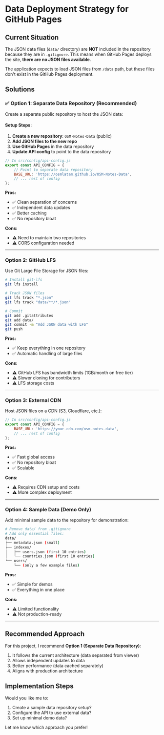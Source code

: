 # Data Deployment Strategy for GitHub Pages

## Current Situation

The JSON data files (`data/` directory) are **NOT** included in the repository because they are in `.gitignore`. This means when GitHub Pages deploys the site, **there are no JSON files available**.

The application expects to load JSON files from `/data` path, but these files don't exist in the GitHub Pages deployment.

## Solutions

### ✅ Option 1: Separate Data Repository (Recommended)

Create a separate public repository to host the JSON data:

#### Setup Steps:

1. **Create a new repository**: `OSM-Notes-Data` (public)
2. **Add JSON files to the new repo**
3. **Use GitHub Pages** in the data repository
4. **Update API config** to point to the data repository

```javascript
// In src/config/api-config.js
export const API_CONFIG = {
    // Point to separate data repository
    BASE_URL: 'https://osmlatam.github.io/OSM-Notes-Data',
    // ... rest of config
};
```

**Pros:**
- ✅ Clean separation of concerns
- ✅ Independent data updates
- ✅ Better caching
- ✅ No repository bloat

**Cons:**
- ⚠️ Need to maintain two repositories
- ⚠️ CORS configuration needed

---

### Option 2: GitHub LFS

Use Git Large File Storage for JSON files:

```bash
# Install git-lfs
git lfs install

# Track JSON files
git lfs track "*.json"
git lfs track "data/**/*.json"

# Commit
git add .gitattributes
git add data/
git commit -m "Add JSON data with LFS"
git push
```

**Pros:**
- ✅ Keep everything in one repository
- ✅ Automatic handling of large files

**Cons:**
- ⚠️ GitHub LFS has bandwidth limits (1GB/month on free tier)
- ⚠️ Slower cloning for contributors
- ⚠️ LFS storage costs

---

### Option 3: External CDN

Host JSON files on a CDN (S3, Cloudflare, etc.):

```javascript
// In src/config/api-config.js
export const API_CONFIG = {
    BASE_URL: 'https://your-cdn.com/osm-notes-data',
    // ... rest of config
};
```

**Pros:**
- ✅ Fast global access
- ✅ No repository bloat
- ✅ Scalable

**Cons:**
- ⚠️ Requires CDN setup and costs
- ⚠️ More complex deployment

---

### Option 4: Sample Data (Demo Only)

Add minimal sample data to the repository for demonstration:

```bash
# Remove data/ from .gitignore
# Add only essential files:
data/
├── metadata.json (small)
├── indexes/
│   ├── users.json (first 10 entries)
│   └── countries.json (first 10 entries)
└── users/
    └── (only a few example files)
```

**Pros:**
- ✅ Simple for demos
- ✅ Everything in one place

**Cons:**
- ⚠️ Limited functionality
- ⚠️ Not production-ready

---

## Recommended Approach

For this project, I recommend **Option 1 (Separate Data Repository)**:

1. It follows the current architecture (data separated from viewer)
2. Allows independent updates to data
3. Better performance (data cached separately)
4. Aligns with production architecture

## Implementation Steps

Would you like me to:
1. Create a sample data repository setup?
2. Configure the API to use external data?
3. Set up minimal demo data?

Let me know which approach you prefer!

